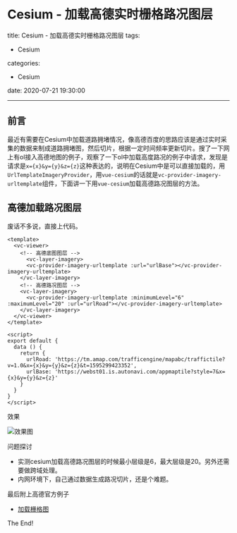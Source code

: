 # Cesium - 加载高德实时栅格路况图层

title: Cesium - 加载高德实时栅格路况图层
tags:

- Cesium

categories:

- Cesium

date: 2020-07-21 19:30:00

---

## 前言

最近有需要在Cesium中加载道路拥堵情况，像高德百度的思路应该是通过实时采集的数据来制成道路拥堵图，然后切片，根据一定时间频率更新切片。搜了一下网上有ol接入高德地图的例子，观察了一下ol中加载高度路况的例子中请求，发现是请求是`x={x}&y={y}&z={z}`这种表达的，说明在Cesium中是可以直接加载的，用`UrlTemplateImageryProvider`，用`vue-cesium`的话就是`vc-provider-imagery-urltemplate`组件，下面讲一下用`vue-cesium`加载高德路况图层的方法。

<!-- more -->

## 高德加载路况图层

废话不多说，直接上代码。

```vue
<template>
  <vc-viewer>
    <!-- 高德底图图层 -->
      <vc-layer-imagery>
      <vc-provider-imagery-urltemplate :url="urlBase"></vc-provider-imagery-urltemplate>
    </vc-layer-imagery>
    <!-- 高德路况图层 -->
    <vc-layer-imagery>
      <vc-provider-imagery-urltemplate :minimumLevel="6" :maximumLevel="20" :url="urlRoad"></vc-provider-imagery-urltemplate>
    </vc-layer-imagery>
  </vc-viewer>
</template>

<script>
export default {
  data () {
    return {
      urlRoad: 'https://tm.amap.com/trafficengine/mapabc/traffictile?v=1.0&x={x}&y={y}&z={z}&t=1595299423352',
      urlBase: 'https://webst01.is.autonavi.com/appmaptile?style=7&x={x}&y={y}&z={z}'
    }
  }
}
</script>
```

效果

![效果图](https://zouyaoji-1300719013.cos.ap-chengdu.myqcloud.com/zouyaoji.top/20200722085924.png)

问题探讨

- 实测cesium加载高德路况图层的时候最小层级是6，最大层级是20。另外还需要做跨域处理。
- 内网环境下，自己通过数据生成路况切片，还是个难题。

最后附上高德官方例子

- [加载栅格图](https://lbs.amap.com/api/javascript-api/example/thirdlayer/functile/)


The End!
